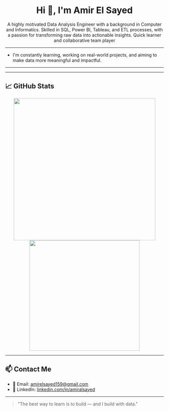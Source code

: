 <h1 align="center"> Hi 👋, I'm Amir El Sayed</h1>

<p align="center">
A highly motivated Data Analysis Engineer with a background in Computer and Informatics. Skilled in SQL, Power BI, Tableau, and ETL processes, with a passion for transforming raw data into actionable insights. Quick learner and collaborative team player
</p>




---

- I'm constantly learning, working on real-world projects, and aiming to make data more meaningful and impactful.

---


---

## 📈 GitHub Stats
<p align="center">
  <img src="https://github-readme-stats.vercel.app/api?username=AmirElsayed117&show_icons=true&theme=radical" width="450"/>
  <img src="https://github-readme-stats.vercel.app/api/top-langs/?username=AmirElsayed117&layout=compact&theme=radical" width="350"/>
</p>

---

## 📫 Contact Me

- 📧 Email: [amirelsayed159@gmail.com](mailto:amirelsayed159@gmail.com)
- 💼 LinkedIn: [linkedin.com/in/amiralsayed](https://www.linkedin.com/in/amiralsayed)

---

> "The best way to learn is to build — and I build with data."
